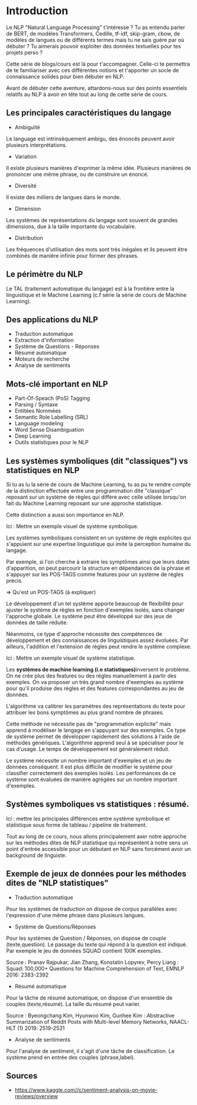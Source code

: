 # Introduction

Le NLP "Natural Language Processing" t'intéresse ? Tu as entendu parler de BERT, de modèles Transformers, Cedille, tf-idf, skip-gram, cbow, de modèles de langues ou de différents termes mais tu ne sais guère par où débuter ? Tu aimerais pouvoir exploiter des données textuelles pour tes projets perso ?

Cette série de blogs/cours est là pour t'accompagner. Celle-ci te permettra de te familiariser avec ces différentes notions et t'apporter un socle de connaissance solides pour bien débuter en NLP.

Avant de débuter cette aventure, attardons-nous sur des points essentiels relatifs au NLP à avoir en tête tout au long de cette série de cours.

## Les principales caractéristiques du langage

- Ambiguïté

Le language est intrinsèquement ambigu, des énoncés peuvent avoir plusieurs interprétations.

- Variation

Il existe plusieurs manières d'exprimer la même idée. Plusieurs manières de prononcer une même phrase, ou de construire un énoncé.

- Diversité

Il existe des milliers de langues dans le monde.

- Dimension

Les systèmes de représentations du langage sont souvent de grandes dimensions, due à la taille importante du vocabulaire.

- Distribution

Les fréquences d'utilisation des mots sont très inégales et ils peuvent être combinés de manière infinie pour former des phrases.

## Le périmètre du NLP

Le TAL (traitement automatique du langage) est à la frontière entre la linguistique et le Machine Learning (c.f série la série de cours de Machine Learning).

## Des applications du NLP

- Traduction automatique
- Extraction d'information
- Système de Questions - Réponses
- Résumé automatique
- Moteurs de recherche
- Analyse de sentiments

## Mots-clé important en NLP

- Part-Of-Speach (PoS) Tagging
- Parsing / Syntaxe
- Entitées Nommées
- Semantic Role Labelling (SRL)
- Language modeling
- Word Sense Disambiguation
- Deep Learning
- Outils statistiques pour le NLP

## Les systèmes symboliques (dit "classiques") vs statistiques en NLP

Si tu as lu la série de cours de Machine Learning, tu as pu te rendre compte de la distinction effectuée entre une programmation dite "classique" reposant sur un système de règles qui diffère avec celle utilisée lorsqu'on fait du Machine Learning reposant sur une approche statistique.

Cette distinction a aussi son importance en NLP.

Ici : Mettre un exemple visuel de système symbolique.

Les systèmes symboliques consistent en un système de règle explicites qui s'appuient sur une expertise linguistique qui imite la perception humaine du langage.

Par exemple, si l'on cherche à extraire les symptômes ainsi que leurs dates d'apparition, on peut parcourir la structure en dépendances de la phrase et s'appuyer sur les POS-TAGS comme features pour un système de règles précis.

=> Qu'est un POS-TAGS (à expliquer)

Le développement d'un tel système apporte beaucoup de flexibilité pour ajuster le système de règles en fonction d'exemples isolés, sans changer l'approche globale. Le système peut être développé sur des jeux de données de taille réduite.

Néanmoins, ce type d'approche nécessite des compétences de développement et des connaissances de linguistiques assez évoluées. Par ailleurs, l'addition et l'extension de règles peut rendre le système complexe.

Ici : Mettre un exemple visuel de système statistique.

Les <b>systèmes de machine learning (i.e statistiques)</b>inversent le problème. On ne crée plus des features ou des règles manuellement à partir des exemples. On va proposer un très grand nombre d'exemples au système pour qu'il produise des règles et des features correspondantes au jeu de données.

L'algorithme va calibrer les paramètres des représentations du texte pour attribuer les bons symptômes au plus grand nombre de phrases.

Cette méthode ne nécessite pas de "programmation explicite" mais apprend à modéliser le langage en s'appuyant sur des exemples. Ce type de système permet de développer rapidement des solutions à l'aide de méthodes génériques. L'algorithme apprend seul à se spécialiser pour le cas d'usage. Le temps de développement est généralement réduit.

Le système nécessite un nombre important d'exemples et un jeu de données conséquent. Il est plus difficile de modifier le système pour classifier correctement des exemples isolés. Les performances de ce système sont évaluées de manière agrégées sur un nombre important d'exemples.

## Systèmes symboliques vs statistiques : résumé.

Ici : mettre les principales différences entre système symbolique et statistique sous forme de tableau / pipeline de traitement.

Tout au long de ce cours, nous allons principalement axer notre approche sur les méthodes dites de NLP statistique qui représentent à notre sens un point d'entrée accessible pour un débutant en NLP sans forcément avoir un background de linguiste.

## Exemple de jeux de données pour les méthodes dites de  "NLP statistiques"

- Traduction automatique

Pour les systèmes de traduction on dispose de corpus parallèles avec l'expression d'une même phrase dans plusieurs langues.

- Système de Questions/Réponses

Pour les systèmes de Question / Réponses, on dispose de couple (texte,question). Le passage du texte qui répond à la question est indiqué. Par exemple le jeu de données SQUAD contient 100K exemples.

Source : Pranav Rajpukar, Jian Zhang, Konstatin Lopyrev, Percy Liang : Squad: 100,000+ Questions for Machine Comprehension of Text, EMNLP 2016: 2383-2392

- Résumé automatique

Pour la tâche de résumé automatique, on dispose d'un ensemble de couples (texte,résumé). La taille du résumé peut varier.

Source : Byeongchang Kim, Hyunwoo Kim, Gunhee Kim : Abstractive Summarization of Reddit Posts with Multi-level Memory Networks, NAACL-HLT (1) 2019: 2519-2531

- Analyse de sentiments

Pour l'analyse de sentiment, il s'agit d'une tâche de classification. Le système prend en entrée des couples (phrase,label).

## Sources

- https://www.kaggle.com//c/sentiment-analysis-on-movie-reviews/overview
